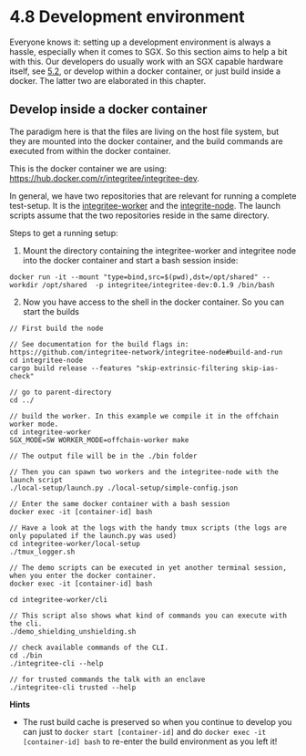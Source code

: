 # 4.8 Development environment
Everyone knows it: setting up a development environment is always a hassle, especially when it comes to SGX. So this 
section aims to help a bit with this. Our developers do usually work with an SGX capable hardware itself, see
[5.2](../5-nodes-and-infrastructure/5.2-how-to-set-up-and-run-a-sidechain-or-tocw-node), or develop within a docker 
container, or just build inside a docker. The latter two are elaborated in this chapter.

## Develop inside a docker container
The paradigm here is that the files are living on the host file system, but they are mounted into the docker container,
and the build commands are executed from within the docker container.

This is the docker container we are using: https://hub.docker.com/r/integritee/integritee-dev.

In general, we have two repositories that are relevant for running a complete test-setup. It is the [integritee-worker](https://github.com/integritee-network/worker)
and the [integrite-node](https://github.com/integritee-network/integritee-node). The launch scripts assume that the 
two repositories reside in the same directory.

Steps to get a running setup:

1. Mount the directory containing the integritee-worker and integritee node into the docker container and start a bash session inside: 
```
docker run -it --mount "type=bind,src=$(pwd),dst=/opt/shared" --workdir /opt/shared  -p integritee/integritee-dev:0.1.9 /bin/bash
```
2. Now you have access to the shell in the docker container. So you can start the builds
```shell
// First build the node

// See documentation for the build flags in: https://github.com/integritee-network/integritee-node#build-and-run
cd integritee-node
cargo build release --features "skip-extrinsic-filtering skip-ias-check"

// go to parent-directory
cd ../

// build the worker. In this example we compile it in the offchain worker mode.
cd integritee-worker
SGX_MODE=SW WORKER_MODE=offchain-worker make

// The output file will be in the ./bin folder

// Then you can spawn two workers and the integritee-node with the launch script
./local-setup/launch.py ./local-setup/simple-config.json

// Enter the same docker container with a bash session
docker exec -it [container-id] bash
 
// Have a look at the logs with the handy tmux scripts (the logs are only populated if the launch.py was used)
cd integritee-worker/local-setup
./tmux_logger.sh
 
// The demo scripts can be executed in yet another terminal session, when you enter the docker container.
docker exec -it [container-id] bash

cd integritee-worker/cli

// This script also shows what kind of commands you can execute with the cli.
./demo_shielding_unshielding.sh

// check available commands of the CLI.
cd ./bin
./integritee-cli --help

// for trusted commands the talk with an enclave
./integritee-cli trusted --help

```

**Hints**
* The rust build cache is preserved so when you continue to develop you can just to `docker start [container-id]` and 
do `docker exec -it [container-id] bash` to re-enter the build environment as you left it!
